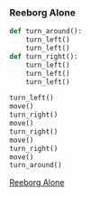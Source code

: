 ### Reeborg Alone
```python
def turn_around():
    turn_left()
    turn_left()
def turn_right():
    turn_left()
    turn_left()
    turn_left()

turn_left()
move()
turn_right()
move()
turn_right()
move()
turn_right()
move()
turn_around()
```
[Reeborg Alone](https://reeborg.ca/reeborg.html?lang=en&mode=python&menu=worlds%2Fmenus%2Freeborg_intro_en.json&name=Alone&url=worlds%2Ftutorial_en%2Falone.json)